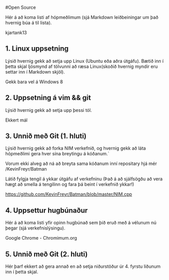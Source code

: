#Open Source

Hér á að koma listi af hópmeðlimum (sjá Markdown leiðbeiningar um það hvernig búa á til lista).

kjartank13

## 1. Linux uppsetning

Lýsið hvernig gekk að setja upp Linux (Ubuntu eða aðra útgáfu). Bætið inn í þetta skjal ljósmynd af tölvunni að ræsa Linux(skoðið hvernig myndir eru settar inn í Markdown skjöl).

Gekk bara vel á Windows 8


## 2. Uppsetning á vim && git

Lýsið hvernig gekk að setja upp þessi tól.

Ekkert mál

## 3. Unnið með Git (1. hluti)

Lýsið hvernig gekk að forka NIM verkefnið, og hvernig gekk að láta hópmeðlimi gera hver sína breytingu á kóðanum.`

Vorum ekki alveg að ná að breyta sama kóðanum inní repositary hjá mér /KevinFreyr/Batman

Látið fylgja tengil á ykkar útgáfu af verkefninu (Það á að sjálfsögðu að vera hægt að smella á tengilinn og fara þá beint í verkefnið ykkar!)

https://github.com/KevinFreyr/Batman/blob/master/NIM.cpp

## 4. Uppsettur hugbúnaður

Hér á að koma listi yfir opinn hugbúnað sem þið eruð með á vélunum nú þegar (sjá verkefnislýsingu).

Google Chrome - Chromimum.org

## 5. Unnið með Git (2. hluti)

Hér þarf ekkert að gera annað en að setja niðurstöður úr 4. fyrstu liðunum inn í þetta skjal.



